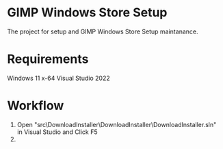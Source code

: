 # GIMP Windows Store Setup

The project for setup and GIMP Windows Store Setup maintanance.

# Requirements

Windows 11 x-64
Visual Studio 2022

# Workflow

1. Open "src\DownloadInstaller\DownloadInstaller\DownloadInstaller.sln" in Visual Studio and Click F5
2.
